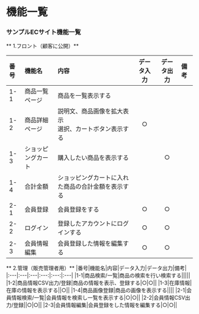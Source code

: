 # 機能一覧
### サンプルECサイト機能一覧
** 1.フロント（顧客に公開）**

|番号|機能名|内容|データ入力|データ出力|備考|
|:---|:---|:---|:---:|:---:|:---|
|1-1|商品一覧ページ|商品を一覧表示する||||
|1-2|商品詳細ページ|説明文、商品画像を拡大表示<br>選択、カートボタン表示する|○|||
|1-3|ショッピングカート|購入したい商品を表示する||○||
|1-4|合計金額|ショッピングカートに入れた商品の合計金額を表示する||||
|2-1|会員登録|会員登録をする|○|○||
|2-2|ログイン|登録したアカウントにログインする|○|○||
|2-3|会員情報編集|会員登録した情報を編集する|○|○||

** 2.管理（販売管理者用）**
|番号|機能名|内容|データ入力|データ出力|備考|
|:---|:---|:---|:---:|:---:|:---|
|1-1|商品検索/一覧|商品の検索を行い検索する|||||
|1-2|商品情報CSV出力/登録|商品の情報を表示、登録する|○|○||
|1-3|在庫情報|在庫の情報を表示する||○||
|1-4|商品画像登録|商品の画像を表示する||||
|2-1|会員情報検索/一覧|会員情報を検索し一覧を表示する|○|○||
|2-2|会員情報CSV出力/登録||○|○||
|2-3|会員情報編集|会員登録をした情報を編集する|○|○||
